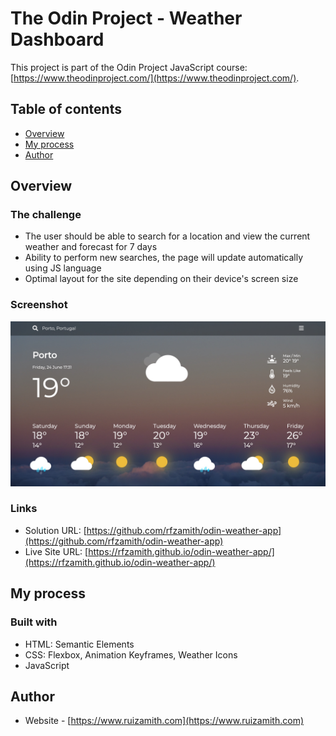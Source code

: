 # The Odin Project - Weather Dashboard

This project is part of the Odin Project JavaScript course: [https://www.theodinproject.com/](https://www.theodinproject.com/).

## Table of contents

- [Overview](#overview)
  <!-- - [The challenge](#the-challenge)
  - [Screenshot](#screenshot) -->
  <!-- - [Links](#links) -->
- [My process](#my-process)
  <!-- - [Built with](#built-with) -->
  <!-- - [What I learned](#what-i-learned)
  - [Continued development](#continued-development)
  - [Useful resources](#useful-resources) -->
- [Author](#author)
<!-- - [Acknowledgments](#acknowledgments) -->

## Overview

### The challenge

- The user should be able to search for a location and view the current weather and forecast for 7 days
- Ability to perform new searches, the page will update automatically using JS language
- Optimal layout for the site depending on their device's screen size

### Screenshot

![](images/screenshot.jpg)

### Links

- Solution URL: [https://github.com/rfzamith/odin-weather-app](https://github.com/rfzamith/odin-weather-app)
- Live Site URL: [https://rfzamith.github.io/odin-weather-app/](https://rfzamith.github.io/odin-weather-app/)

## My process

### Built with

- HTML: Semantic Elements
- CSS: Flexbox, Animation Keyframes, Weather Icons
- JavaScript
<!-- 
### What I learned

Great opportunity to continue to expand my knowledge of CSS, JavaScript and DOM manipulation. This was a very enjoyable project, very challenging 

### Continued development

Use this section to outline areas that you want to continue focusing on in future projects. These could be concepts you're still not completely comfortable with or techniques you found useful that you want to refine and perfect. -->

## Author

- Website - [https://www.ruizamith.com](https://www.ruizamith.com)